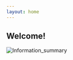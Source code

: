 ```yaml
---
layout: home
---
```

## Welcome!
![Information_summary](https://github.com/chibi-chichi/chibi-chichi.github.io/assets/78858443/2a993731-1d97-4e07-afba-4684604de866)
